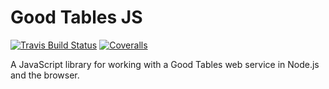 # Good Tables JS

[![Travis Build Status](https://travis-ci.org/okfn/goodtables-js.svg?branch=master)](https://travis-ci.org/okfn/goodtables-js)
[![Coveralls](http://img.shields.io/coveralls/okfn/goodtables-js.svg?branch=master)](https://coveralls.io/r/okfn/goodtables-js?branch=master)

A JavaScript library for working with a Good Tables web service in Node.js and the browser.
